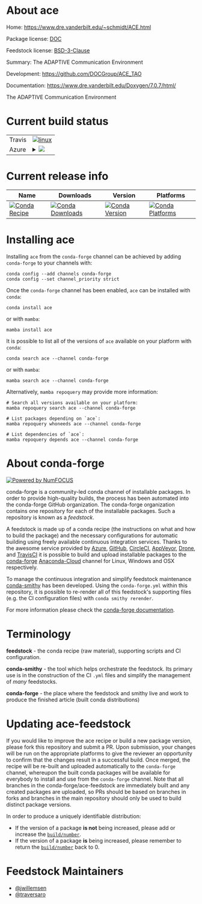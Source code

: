 About ace
=========

Home: https://www.dre.vanderbilt.edu/~schmidt/ACE.html

Package license: [DOC](https://github.com/DOCGroup/ACE_TAO/blob/master/ACE/COPYING)

Feedstock license: [BSD-3-Clause](https://github.com/conda-forge/ace-feedstock/blob/main/LICENSE.txt)

Summary: The ADAPTIVE Communication Environment

Development: https://github.com/DOCGroup/ACE_TAO

Documentation: https://www.dre.vanderbilt.edu/Doxygen/7.0.7/html/

The ADAPTIVE Communication Environment

Current build status
====================


<table><tr>
    <td>Travis</td>
    <td>
      <a href="https://app.travis-ci.com/conda-forge/ace-feedstock">
        <img alt="linux" src="https://img.shields.io/travis/com/conda-forge/ace-feedstock/main.svg?label=Linux">
      </a>
    </td>
  </tr>
    
  <tr>
    <td>Azure</td>
    <td>
      <details>
        <summary>
          <a href="https://dev.azure.com/conda-forge/feedstock-builds/_build/latest?definitionId=10852&branchName=main">
            <img src="https://dev.azure.com/conda-forge/feedstock-builds/_apis/build/status/ace-feedstock?branchName=main">
          </a>
        </summary>
        <table>
          <thead><tr><th>Variant</th><th>Status</th></tr></thead>
          <tbody><tr>
              <td>linux_64</td>
              <td>
                <a href="https://dev.azure.com/conda-forge/feedstock-builds/_build/latest?definitionId=10852&branchName=main">
                  <img src="https://dev.azure.com/conda-forge/feedstock-builds/_apis/build/status/ace-feedstock?branchName=main&jobName=linux&configuration=linux_64_" alt="variant">
                </a>
              </td>
            </tr><tr>
              <td>linux_aarch64</td>
              <td>
                <a href="https://dev.azure.com/conda-forge/feedstock-builds/_build/latest?definitionId=10852&branchName=main">
                  <img src="https://dev.azure.com/conda-forge/feedstock-builds/_apis/build/status/ace-feedstock?branchName=main&jobName=linux&configuration=linux_aarch64_" alt="variant">
                </a>
              </td>
            </tr><tr>
              <td>linux_ppc64le</td>
              <td>
                <a href="https://dev.azure.com/conda-forge/feedstock-builds/_build/latest?definitionId=10852&branchName=main">
                  <img src="https://dev.azure.com/conda-forge/feedstock-builds/_apis/build/status/ace-feedstock?branchName=main&jobName=linux&configuration=linux_ppc64le_" alt="variant">
                </a>
              </td>
            </tr><tr>
              <td>osx_64</td>
              <td>
                <a href="https://dev.azure.com/conda-forge/feedstock-builds/_build/latest?definitionId=10852&branchName=main">
                  <img src="https://dev.azure.com/conda-forge/feedstock-builds/_apis/build/status/ace-feedstock?branchName=main&jobName=osx&configuration=osx_64_" alt="variant">
                </a>
              </td>
            </tr><tr>
              <td>osx_arm64</td>
              <td>
                <a href="https://dev.azure.com/conda-forge/feedstock-builds/_build/latest?definitionId=10852&branchName=main">
                  <img src="https://dev.azure.com/conda-forge/feedstock-builds/_apis/build/status/ace-feedstock?branchName=main&jobName=osx&configuration=osx_arm64_" alt="variant">
                </a>
              </td>
            </tr><tr>
              <td>win_64</td>
              <td>
                <a href="https://dev.azure.com/conda-forge/feedstock-builds/_build/latest?definitionId=10852&branchName=main">
                  <img src="https://dev.azure.com/conda-forge/feedstock-builds/_apis/build/status/ace-feedstock?branchName=main&jobName=win&configuration=win_64_" alt="variant">
                </a>
              </td>
            </tr>
          </tbody>
        </table>
      </details>
    </td>
  </tr>
</table>

Current release info
====================

| Name | Downloads | Version | Platforms |
| --- | --- | --- | --- |
| [![Conda Recipe](https://img.shields.io/badge/recipe-ace-green.svg)](https://anaconda.org/conda-forge/ace) | [![Conda Downloads](https://img.shields.io/conda/dn/conda-forge/ace.svg)](https://anaconda.org/conda-forge/ace) | [![Conda Version](https://img.shields.io/conda/vn/conda-forge/ace.svg)](https://anaconda.org/conda-forge/ace) | [![Conda Platforms](https://img.shields.io/conda/pn/conda-forge/ace.svg)](https://anaconda.org/conda-forge/ace) |

Installing ace
==============

Installing `ace` from the `conda-forge` channel can be achieved by adding `conda-forge` to your channels with:

```
conda config --add channels conda-forge
conda config --set channel_priority strict
```

Once the `conda-forge` channel has been enabled, `ace` can be installed with `conda`:

```
conda install ace
```

or with `mamba`:

```
mamba install ace
```

It is possible to list all of the versions of `ace` available on your platform with `conda`:

```
conda search ace --channel conda-forge
```

or with `mamba`:

```
mamba search ace --channel conda-forge
```

Alternatively, `mamba repoquery` may provide more information:

```
# Search all versions available on your platform:
mamba repoquery search ace --channel conda-forge

# List packages depending on `ace`:
mamba repoquery whoneeds ace --channel conda-forge

# List dependencies of `ace`:
mamba repoquery depends ace --channel conda-forge
```


About conda-forge
=================

[![Powered by
NumFOCUS](https://img.shields.io/badge/powered%20by-NumFOCUS-orange.svg?style=flat&colorA=E1523D&colorB=007D8A)](https://numfocus.org)

conda-forge is a community-led conda channel of installable packages.
In order to provide high-quality builds, the process has been automated into the
conda-forge GitHub organization. The conda-forge organization contains one repository
for each of the installable packages. Such a repository is known as a *feedstock*.

A feedstock is made up of a conda recipe (the instructions on what and how to build
the package) and the necessary configurations for automatic building using freely
available continuous integration services. Thanks to the awesome service provided by
[Azure](https://azure.microsoft.com/en-us/services/devops/), [GitHub](https://github.com/),
[CircleCI](https://circleci.com/), [AppVeyor](https://www.appveyor.com/),
[Drone](https://cloud.drone.io/welcome), and [TravisCI](https://travis-ci.com/)
it is possible to build and upload installable packages to the
[conda-forge](https://anaconda.org/conda-forge) [Anaconda-Cloud](https://anaconda.org/)
channel for Linux, Windows and OSX respectively.

To manage the continuous integration and simplify feedstock maintenance
[conda-smithy](https://github.com/conda-forge/conda-smithy) has been developed.
Using the ``conda-forge.yml`` within this repository, it is possible to re-render all of
this feedstock's supporting files (e.g. the CI configuration files) with ``conda smithy rerender``.

For more information please check the [conda-forge documentation](https://conda-forge.org/docs/).

Terminology
===========

**feedstock** - the conda recipe (raw material), supporting scripts and CI configuration.

**conda-smithy** - the tool which helps orchestrate the feedstock.
                   Its primary use is in the construction of the CI ``.yml`` files
                   and simplify the management of *many* feedstocks.

**conda-forge** - the place where the feedstock and smithy live and work to
                  produce the finished article (built conda distributions)


Updating ace-feedstock
======================

If you would like to improve the ace recipe or build a new
package version, please fork this repository and submit a PR. Upon submission,
your changes will be run on the appropriate platforms to give the reviewer an
opportunity to confirm that the changes result in a successful build. Once
merged, the recipe will be re-built and uploaded automatically to the
`conda-forge` channel, whereupon the built conda packages will be available for
everybody to install and use from the `conda-forge` channel.
Note that all branches in the conda-forge/ace-feedstock are
immediately built and any created packages are uploaded, so PRs should be based
on branches in forks and branches in the main repository should only be used to
build distinct package versions.

In order to produce a uniquely identifiable distribution:
 * If the version of a package **is not** being increased, please add or increase
   the [``build/number``](https://docs.conda.io/projects/conda-build/en/latest/resources/define-metadata.html#build-number-and-string).
 * If the version of a package **is** being increased, please remember to return
   the [``build/number``](https://docs.conda.io/projects/conda-build/en/latest/resources/define-metadata.html#build-number-and-string)
   back to 0.

Feedstock Maintainers
=====================

* [@jwillemsen](https://github.com/jwillemsen/)
* [@traversaro](https://github.com/traversaro/)

